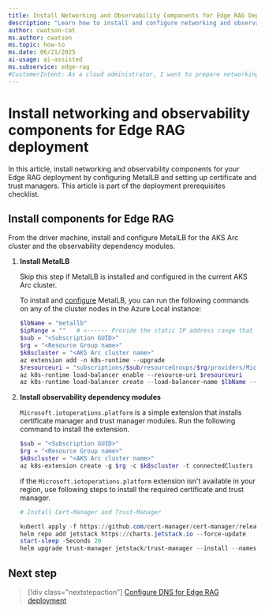 ```yaml
---
title: Install Networking and Observability Components for Edge RAG Deployment
description: "Learn how to install and configure networking and observability components for Edge RAG deployment, including MetalLB and monitoring tools."
author: cwatson-cat
ms.author: cwatson
ms.topic: how-to
ms.date: 06/21/2025
ai-usage: ai-assisted
ms.subservice: edge-rag
#CustomerIntent: As a cloud administrator, I want to prepare networking and observability for Edge RAG so that I can ensure secure connectivity and effective monitoring of my chat solution.
---
```


# Install networking and observability components for Edge RAG deployment

In this article, install networking and observability components for your Edge RAG deployment by configuring MetalLB and setting up certificate and trust managers. This article is part of the deployment prerequisites checklist.

## Install components for Edge RAG

From the driver machine, install and configure MetalLB for the AKS Arc cluster and the observability dependency modules.

1. **Install MetalLB**

   Skip this step if MetalLB is installed and configured in the current AKS Arc cluster.

   To install and [configure](/azure/aks/hybrid/deploy-load-balancer-cli) MetalLB, you can run the following commands on any of the cluster nodes in the Azure Local instance:

	```powershell
	$lbName = "metallb"
	$ipRange = ""   # <------ Provide the static IP address range that will be assigned to metalLB (format: CIDR format E.g. <IP address>-<IP address> or <IP address>/32)
	$sub = "<Subscription GUID>"
	$rg = "<Resource Group name>"
	$k8scluster = "<AKS Arc cluster name>"
	az extension add -n k8s-runtime --upgrade 
	$resourceuri = "subscriptions/$sub/resourceGroups/$rg/providers/Microsoft.Kubernetes/connectedClusters/$k8scluster"
	az k8s-runtime load-balancer enable --resource-uri $resourceuri
	az k8s-runtime load-balancer create --load-balancer-name $lbName --resource-uri $resourceuri --addresses $ipRange --advertise-mode "ARP"
	```

1. **Install observability dependency modules**

   `Microsoft.iotoperations.platform` is a simple extension that installs certificate manager and trust manager modules. Run the following command to install the extension.

	```powershell
	$sub = "<Subscription GUID>"
	$rg = "<Resource Group name>"
	$k8scluster = "<AKS Arc cluster name>"
	az k8s-extension create -g $rg -c $k8scluster -t connectedClusters --scope cluster --name "cert-manager" --release-namespace "cert-manager" --release-train preview --extension-type "Microsoft.iotoperations.platform" --debug
	```

    if the `Microsoft.iotoperations.platform` extension isn't available in your region, use following steps to install the required certificate and trust manager.

	```powershell
    # Install Cert-Manager and Trust-Manager 

    kubectl apply -f https://github.com/cert-manager/cert-manager/releases/download/v1.15.3/cert-manager.yaml --wait  
    helm repo add jetstack https://charts.jetstack.io --force-update  
    start-sleep -Seconds 20 
    helm upgrade trust-manager jetstack/trust-manager --install --namespace cert-manager --wait 
    ```

## Next step

> [!div class="nextstepaction"]
> [Configure DNS for Edge RAG deployment](prepare-dns.md)